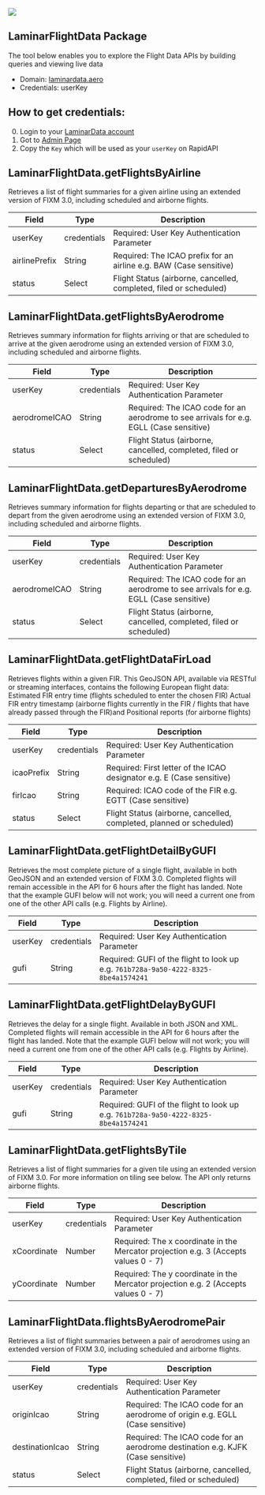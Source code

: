 [![](https://scdn.rapidapi.com/RapidAPI_banner.png)](https://rapidapi.com/package/LaminarFlightData/functions?utm_source=RapidAPIGitHub_LaminarFunctions&utm_medium=button&utm_content=RapidAPI_GitHub)


## LaminarFlightData Package
The tool below enables you to explore the Flight Data APIs by building queries and viewing live data
* Domain: [laminardata.aero](https://snowflakesoftware.com/)
* Credentials: userKey

## How to get credentials: 
0. Login to your [LaminarData account](https://developer.laminardata.aero/login) 
1. Got to [Admin Page](https://developer.laminardata.aero/admin)
2. Copy the `Key` which will be used as your `userKey` on RapidAPI

## LaminarFlightData.getFlightsByAirline
Retrieves a list of flight summaries for a given airline using an extended version of FIXM 3.0, including scheduled and airborne flights.

| Field        | Type       | Description
|--------------|------------|----------
| userKey      | credentials| Required: User Key Authentication Parameter
| airlinePrefix| String     | Required: The ICAO prefix for an airline e.g. BAW (Case sensitive)
| status       | Select     | Flight Status (airborne, cancelled, completed, filed or scheduled)

## LaminarFlightData.getFlightsByAerodrome
Retrieves summary information for flights arriving or that are scheduled to arrive at the given aerodrome using an extended version of FIXM 3.0, including scheduled and airborne flights. 

| Field        | Type       | Description
|--------------|------------|----------
| userKey      | credentials| Required: User Key Authentication Parameter
| aerodromeICAO| String     | Required: The ICAO code for an aerodrome to see arrivals for e.g. EGLL (Case sensitive)
| status       | Select     | Flight Status (airborne, cancelled, completed, filed or scheduled)

## LaminarFlightData.getDeparturesByAerodrome
Retrieves summary information for flights departing or that are scheduled to depart from the given aerodrome using an extended version of FIXM 3.0, including scheduled and airborne flights.

| Field        | Type       | Description
|--------------|------------|----------
| userKey      | credentials| Required: User Key Authentication Parameter
| aerodromeICAO| String     | Required: The ICAO code for an aerodrome to see arrivals for e.g. EGLL (Case sensitive)
| status       | Select     | Flight Status (airborne, cancelled, completed, filed or scheduled)

## LaminarFlightData.getFlightDataFirLoad
Retrieves flights within a given FIR. This GeoJSON API, available via RESTful or streaming interfaces, contains the following European flight data: Estimated FIR entry time (flights scheduled to enter the chosen FIR) Actual FIR entry timestamp (airborne flights currently in the FIR / flights that have already passed through the FIR)and Positional reports (for airborne flights)

| Field        | Type       | Description
|--------------|------------|----------
| userKey      | credentials| Required: User Key Authentication Parameter
| icaoPrefix   | String     | Required: First letter of the ICAO designator e.g. E (Case sensitive)
| firIcao   	 | String     | Required: ICAO code of the FIR e.g. EGTT (Case sensitive)
| status       | Select     | Flight Status (airborne, cancelled, completed, planned or scheduled)

## LaminarFlightData.getFlightDetailByGUFI
Retrieves the most complete picture of a single flight, available in both GeoJSON and an extended version of FIXM 3.0. Completed flights will remain accessible in the API for 6 hours after the flight has landed. Note that the example GUFI below will not work; you will need a current one from one of the other API calls (e.g. Flights by Airline).

| Field  | Type       | Description
|--------|------------|----------
| userKey| credentials| Required: User Key Authentication Parameter
| gufi   | String     | Required: GUFI of the flight to look up e.g. `761b728a-9a50-4222-8325-8be4a1574241`

## LaminarFlightData.getFlightDelayByGUFI
Retrieves the delay for a single flight. Available in both JSON and XML. Completed flights will remain accessible in the API for 6 hours after the flight has landed. Note that the example GUFI below will not work; you will need a current one from one of the other API calls (e.g. Flights by Airline). 

| Field  | Type       | Description
|--------|------------|----------
| userKey| credentials| Required: User Key Authentication Parameter
| gufi   | String     | Required: GUFI of the flight to look up e.g. `761b728a-9a50-4222-8325-8be4a1574241`

## LaminarFlightData.getFlightsByTile
Retrieves a list of flight summaries for a given tile using an extended version of FIXM 3.0. For more information on tiling see below. The API only returns airborne flights.

| Field       | Type       | Description
|-------------|------------|----------
| userKey     | credentials| Required: User Key Authentication Parameter
| xCoordinate | Number     | Required: The x coordinate in the Mercator projection e.g. 3 (Accepts values 0 - 7)
| yCoordinate | Number     | Required: The y coordinate in the Mercator projection e.g. 2 (Accepts values 0 - 7)

## LaminarFlightData.flightsByAerodromePair
Retrieves a list of flight summaries between a pair of aerodromes using an extended version of FIXM 3.0, including scheduled and airborne flights.

| Field          | Type       | Description
|----------------|------------|----------
| userKey        | credentials| Required: User Key Authentication Parameter
| originIcao     | String     | Required: The ICAO code for an aerodrome of origin e.g. EGLL (Case sensitive)
| destinationIcao| String     | Required: The ICAO code for an aerodrome destination e.g. KJFK (Case sensitive)
| status       	 | Select     | Flight Status (airborne, cancelled, completed, filed or scheduled)


